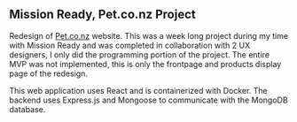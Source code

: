 ## Mission Ready, Pet.co.nz Project

Redesign of [Pet.co.nz](https://www.pet.co.nz) website. This was a week long project during my time with Mission Ready and was completed in collaboration with 2 UX designers, I only did the programming portion of the project. The entire MVP was not implemented, this is only the frontpage and products display page of the redesign.

This web application uses React and is containerized with Docker. The backend uses Express.js and Mongoose to communicate with the MongoDB database.
